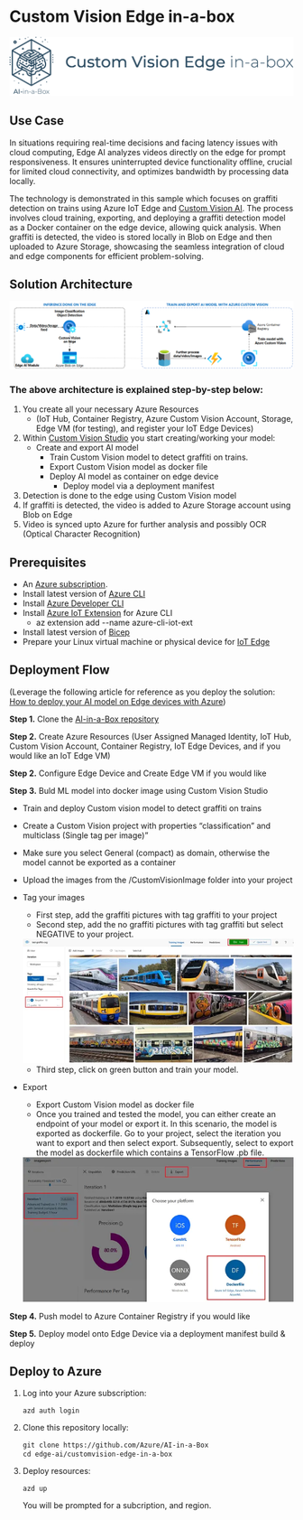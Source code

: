 # Custom Vision Edge in-a-box
![Banner](./readme_assets/banner-customvision-edge-in-a-box.png)

## Use Case
In situations requiring real-time decisions and facing latency issues with cloud computing, Edge AI analyzes videos directly on the edge for prompt responsiveness. It ensures uninterrupted device functionality offline, crucial for limited cloud connectivity, and optimizes bandwidth by processing data locally.

The technology is demonstrated in this sample which focuses on graffiti detection on trains using Azure IoT Edge and [Custom Vision AI](https://learn.microsoft.com/en-us/azure/ai-services/custom-vision-service/overview). The process involves cloud training, exporting, and deploying a graffiti detection model as a Docker container on the edge device, allowing quick analysis. When graffiti is detected, the video is stored locally in Blob on Edge and then uploaded to Azure Storage, showcasing the seamless integration of cloud and edge components for efficient problem-solving.

## Solution Architecture
<img src="./readme_assets/edgeai-customvision-architecture.png" />

### The above architecture is explained step-by-step below:
1. You create all your necessary Azure Resources
    * (IoT Hub, Container Registry, Azure Custom Vision Account, Storage, Edge VM (for testing), and register your IoT Edge Devices)
1. Within [Custom Vision Studio](https://www.customvision.ai/) you start creating/working your model:
    * Create and export AI model
        * Train Custom Vision model to detect graffiti on trains.
        * Export Custom Vision model as docker file
        * Deploy AI model as container on edge device
            * Deploy model via a deployment manifest
2. Detection is done to the edge using Custom Vision model
3. If graffiti is detected, the video is added to Azure Storage account using Blob on Edge
4. Video is synced upto Azure for further analysis and possibly OCR (Optical Character Recognition)


## Prerequisites
* An [Azure subscription](https://azure.microsoft.com/en-us/free/).
* Install latest version of [Azure CLI](https://docs.microsoft.com/en-us/cli/azure/install-azure-cli-windows?view=azure-cli-latest)
* Install [Azure Developer CLI](https://learn.microsoft.com/en-us/azure/developer/azure-developer-cli/install-azd)
* Install [Azure IoT Extension](https://github.com/Azure/azure-iot-cli-extension) for Azure CLI
    * az extension add --name azure-cli-iot-ext
* Install latest version of [Bicep](https://docs.microsoft.com/en-us/azure/azure-resource-manager/bicep/install)
* Prepare your Linux virtual machine or physical device for [IoT Edge](https://learn.microsoft.com/en-us/azure/iot-edge/how-to-provision-single-device-linux-symmetric)

## Deployment Flow 
(Leverage the following article for reference as you deploy the solution: [How to deploy your AI model on Edge devices with Azure](https://towardsdatascience.com/how-to-deploy-your-ai-model-on-edge-devices-8c38a9519c58))

**Step 1.** Clone the [AI-in-a-Box repository](https://github.com/Azure/AI-in-a-Box)

**Step 2.** Create Azure Resources (User Assigned Managed Identity, IoT Hub, Custom Vision Account, Container Registry, IoT Edge Devices, and if you would like an IoT Edge VM)

**Step 2.** Configure Edge Device and Create Edge VM if you would like

**Step 3.** Buld ML model into docker image using Custom Vision Studio
* Train and deploy Custom vision model to detect graffiti on trains
* Create a Custom Vision project with properties “classification” and multiclass (Single tag per image)”
* Make sure you select General (compact) as domain, otherwise the model cannot be exported as a container
* Upload the images from the /CustomVisionImage folder into your project
* Tag your images
    * First step, add the graffiti pictures with tag graffiti to your project
    * Second step, add the no graffiti pictures with tag graffiti but select NEGATIVE to your project.
    <img src="./readme_assets/cvtags.png" />
    
    * Third step, click on green button and train your model.
* Export 
    * Export Custom Vision model as docker file
    * Once you trained and tested the model, you can either create an endpoint of your model or export it. In this scenario, the model is exported as dockerfile. Go to your project, select the iteration you want to export and then select export. Subsequently, select to export the model as dockerfile which contains a TensorFlow .pb file.
    <img src="./readme_assets/exportmodel.png" />

**Step 4.** Push model to Azure Container Registry if you would like

**Step 5.** Deploy model onto Edge Device via a deployment manifest build & deploy

## Deploy to Azure

1. Log into your Azure subscription: 
    ```
    azd auth login
    ```

1. Clone this repository locally: 

    ```
    git clone https://github.com/Azure/AI-in-a-Box
    cd edge-ai/customvision-edge-in-a-box
    ```

2. Deploy resources:
    ```
    azd up
    ```

    You will be prompted for a subcription, and region.


